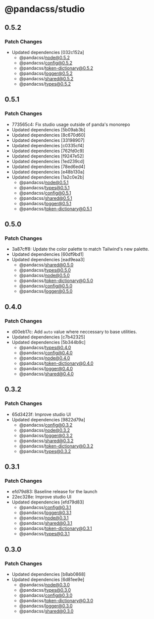 # @pandacss/studio

## 0.5.2

### Patch Changes

- Updated dependencies [032c152a]
  - @pandacss/node@0.5.2
  - @pandacss/config@0.5.2
  - @pandacss/token-dictionary@0.5.2
  - @pandacss/logger@0.5.2
  - @pandacss/shared@0.5.2
  - @pandacss/types@0.5.2

## 0.5.1

### Patch Changes

- 773565c4: Fix studio usage outside of panda's monorepo
- Updated dependencies [5b09ab3b]
- Updated dependencies [8c670d60]
- Updated dependencies [33198907]
- Updated dependencies [c0335cf4]
- Updated dependencies [762fd0c9]
- Updated dependencies [f9247e52]
- Updated dependencies [1ed239cd]
- Updated dependencies [78ed6ed4]
- Updated dependencies [e48b130a]
- Updated dependencies [1a2c0e2b]
  - @pandacss/node@0.5.1
  - @pandacss/types@0.5.1
  - @pandacss/config@0.5.1
  - @pandacss/shared@0.5.1
  - @pandacss/logger@0.5.1
  - @pandacss/token-dictionary@0.5.1

## 0.5.0

### Patch Changes

- 3a87cff8: Update the color palette to match Tailwind's new palette.
- Updated dependencies [60df9bd1]
- Updated dependencies [ead9eaa3]
  - @pandacss/shared@0.5.0
  - @pandacss/types@0.5.0
  - @pandacss/node@0.5.0
  - @pandacss/token-dictionary@0.5.0
  - @pandacss/config@0.5.0
  - @pandacss/logger@0.5.0

## 0.4.0

### Patch Changes

- d00eb17c: Add `auto` value where neccessary to base utilities.
- Updated dependencies [c7b42325]
- Updated dependencies [5b344b9c]
  - @pandacss/types@0.4.0
  - @pandacss/config@0.4.0
  - @pandacss/node@0.4.0
  - @pandacss/token-dictionary@0.4.0
  - @pandacss/logger@0.4.0
  - @pandacss/shared@0.4.0

## 0.3.2

### Patch Changes

- 65d3423f: Improve studio UI
- Updated dependencies [9822d79a]
  - @pandacss/config@0.3.2
  - @pandacss/node@0.3.2
  - @pandacss/logger@0.3.2
  - @pandacss/shared@0.3.2
  - @pandacss/token-dictionary@0.3.2
  - @pandacss/types@0.3.2

## 0.3.1

### Patch Changes

- efd79d83: Baseline release for the launch
- 22ec328e: Improve studio UI
- Updated dependencies [efd79d83]
  - @pandacss/config@0.3.1
  - @pandacss/logger@0.3.1
  - @pandacss/node@0.3.1
  - @pandacss/shared@0.3.1
  - @pandacss/token-dictionary@0.3.1
  - @pandacss/types@0.3.1

## 0.3.0

### Patch Changes

- Updated dependencies [b8ab0868]
- Updated dependencies [6d81ee9e]
  - @pandacss/node@0.3.0
  - @pandacss/types@0.3.0
  - @pandacss/config@0.3.0
  - @pandacss/token-dictionary@0.3.0
  - @pandacss/logger@0.3.0
  - @pandacss/shared@0.3.0
